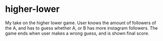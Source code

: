 # higher-lower

My take on the higher lower game.
User knows the amount of followers of the A, and has to guess whether A, or B has more instagram followers.
The game ends when user makes a wrong guess, and is shown final score.
